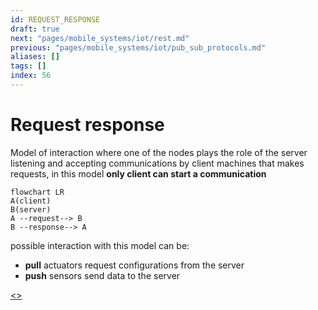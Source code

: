 ```yaml
---
id: REQUEST_RESPONSE
draft: true
next: "pages/mobile_systems/iot/rest.md"
previous: "pages/mobile_systems/iot/pub_sub_protocols.md"
aliases: []
tags: []
index: 56
---
```


# Request response

Model of interaction where one of the nodes plays the role of the server listening and accepting communications by client machines that makes requests, in this model **only client can start a communication**

```mermaid
flowchart LR
A(client)
B(server)
A --request--> B
B --response--> A
```

possible interaction with this model can be:

- **pull** actuators request configurations from the server
- **push** sensors send data to the server

[<](pages/mobile_systems/iot/pub_sub_protocols.md)[>](pages/mobile_systems/iot/rest.md)

